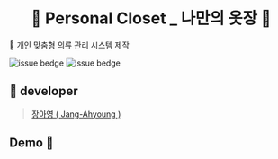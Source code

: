<h1 align="center"> 👚 Personal Closet _ 나만의 옷장 🛒 </h2>

👗 개인 맞춤형 의류 관리 시스템 제작 <br />

![issue bedge](https://img.shields.io/badge/react-v%2017.0.2-blue)
![issue bedge](https://img.shields.io/badge/yarn-v%201.22.10-yellow)<br />




## 💙 developer
 > [장아영 ( Jang-Ahyoung ) ](https://github.com/Jang-Ahyoung)<br />
  
## Demo 💬

